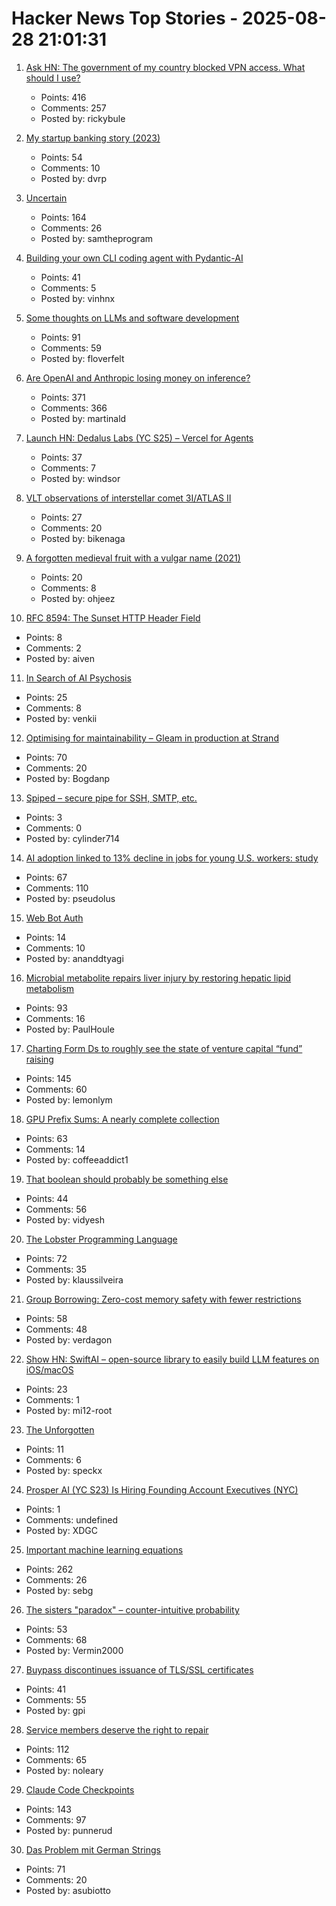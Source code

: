 # Hacker News Top Stories - 2025-08-28 21:01:31

1. [Ask HN: The government of my country blocked VPN access. What should I use?](undefined)
   - Points: 416
   - Comments: 257
   - Posted by: rickybule

2. [My startup banking story (2023)](https://mitchellh.com/writing/my-startup-banking-story)
   - Points: 54
   - Comments: 10
   - Posted by: dvrp

3. [Uncertain<T>](https://nshipster.com/uncertainty/)
   - Points: 164
   - Comments: 26
   - Posted by: samtheprogram

4. [Building your own CLI coding agent with Pydantic-AI](https://martinfowler.com/articles/build-own-coding-agent.html)
   - Points: 41
   - Comments: 5
   - Posted by: vinhnx

5. [Some thoughts on LLMs and software development](https://martinfowler.com/articles/202508-ai-thoughts.html)
   - Points: 91
   - Comments: 59
   - Posted by: floverfelt

6. [Are OpenAI and Anthropic losing money on inference?](https://martinalderson.com/posts/are-openai-and-anthropic-really-losing-money-on-inference/)
   - Points: 371
   - Comments: 366
   - Posted by: martinald

7. [Launch HN: Dedalus Labs (YC S25) – Vercel for Agents](undefined)
   - Points: 37
   - Comments: 7
   - Posted by: windsor

8. [VLT observations of interstellar comet 3I/ATLAS II](https://arxiv.org/abs/2508.18382)
   - Points: 27
   - Comments: 20
   - Posted by: bikenaga

9. [A forgotten medieval fruit with a vulgar name (2021)](https://www.bbc.com/future/article/20210325-the-strange-medieval-fruit-the-world-forgot)
   - Points: 20
   - Comments: 8
   - Posted by: ohjeez

10. [RFC 8594: The Sunset HTTP Header Field](https://datatracker.ietf.org/doc/html/rfc8594)
   - Points: 8
   - Comments: 2
   - Posted by: aiven

11. [In Search of AI Psychosis](https://www.astralcodexten.com/p/in-search-of-ai-psychosis)
   - Points: 25
   - Comments: 8
   - Posted by: venkii

12. [Optimising for maintainability – Gleam in production at Strand](https://gleam.run/case-studies/strand/)
   - Points: 70
   - Comments: 20
   - Posted by: Bogdanp

13. [Spiped – secure pipe for SSH, SMTP, etc.](https://www.tarsnap.com/spiped.html)
   - Points: 3
   - Comments: 0
   - Posted by: cylinder714

14. [AI adoption linked to 13% decline in jobs for young U.S. workers: study](https://www.cnbc.com/2025/08/28/generative-ai-reshapes-us-job-market-stanford-study-shows-entry-level-young-workers.html)
   - Points: 67
   - Comments: 110
   - Posted by: pseudolus

15. [Web Bot Auth](https://developers.cloudflare.com/bots/reference/bot-verification/web-bot-auth/)
   - Points: 14
   - Comments: 10
   - Posted by: ananddtyagi

16. [Microbial metabolite repairs liver injury by restoring hepatic lipid metabolism](https://journals.asm.org/doi/10.1128/mbio.01718-25)
   - Points: 93
   - Comments: 16
   - Posted by: PaulHoule

17. [Charting Form Ds to roughly see the state of venture capital “fund” raising](https://tj401.com/blog/formd/index.html)
   - Points: 145
   - Comments: 60
   - Posted by: lemonlym

18. [GPU Prefix Sums: A nearly complete collection](https://github.com/b0nes164/GPUPrefixSums)
   - Points: 63
   - Comments: 14
   - Posted by: coffeeaddict1

19. [That boolean should probably be something else](https://ntietz.com/blog/that-boolean-should-probably-be-something-else/)
   - Points: 44
   - Comments: 56
   - Posted by: vidyesh

20. [The Lobster Programming Language](https://www.strlen.com/lobster/)
   - Points: 72
   - Comments: 35
   - Posted by: klaussilveira

21. [Group Borrowing: Zero-cost memory safety with fewer restrictions](https://verdagon.dev/blog/group-borrowing)
   - Points: 58
   - Comments: 48
   - Posted by: verdagon

22. [Show HN: SwiftAI – open-source library to easily build LLM features on iOS/macOS](https://github.com/mi12labs/SwiftAI)
   - Points: 23
   - Comments: 1
   - Posted by: mi12-root

23. [The Unforgotten](https://www.espn.com/nfl/story/_/id/46012436/football-forever-young-college-high-school-nfl)
   - Points: 11
   - Comments: 6
   - Posted by: speckx

24. [Prosper AI (YC S23) Is Hiring Founding Account Executives (NYC)](https://jobs.ashbyhq.com/prosper-ai/29684590-4cec-4af2-bb69-eb5c6d595fb8)
   - Points: 1
   - Comments: undefined
   - Posted by: XDGC

25. [Important machine learning equations](https://chizkidd.github.io//2025/05/30/machine-learning-key-math-eqns/)
   - Points: 262
   - Comments: 26
   - Posted by: sebg

26. [The sisters "paradox" – counter-intuitive probability](https://blog.engora.com/2025/08/the-sisters-paradox-counter-intuitive.html)
   - Points: 53
   - Comments: 68
   - Posted by: Vermin2000

27. [Buypass discontinues issuance of TLS/SSL certificates](https://www.buypass.com/products/tls-ssl-certificates/discontinues-issuance-of-tls-ssl-certificates)
   - Points: 41
   - Comments: 55
   - Posted by: gpi

28. [Service members deserve the right to repair](https://www.militarytimes.com/opinion/2025/07/11/why-service-members-deserve-the-right-to-repair/)
   - Points: 112
   - Comments: 65
   - Posted by: noleary

29. [Claude Code Checkpoints](https://claude-checkpoints.com/)
   - Points: 143
   - Comments: 97
   - Posted by: punnerud

30. [Das Problem mit German Strings](https://www.polarsignals.com/blog/posts/2025/08/26/das-problem-mit-german-strings)
   - Points: 71
   - Comments: 20
   - Posted by: asubiotto

